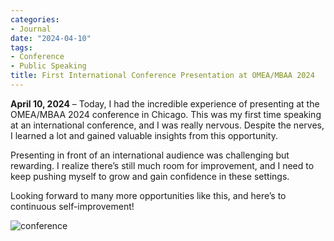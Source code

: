 ```yaml
---
categories:
- Journal
date: "2024-04-10"
tags:
- Conference
- Public Speaking
title: First International Conference Presentation at OMEA/MBAA 2024
---
```


**April 10, 2024** – Today, I had the incredible experience of presenting at the OMEA/MBAA 2024 conference in Chicago. This was my first time speaking at an international conference, and I was really nervous. Despite the nerves, I learned a lot and gained valuable insights from this opportunity.

Presenting in front of an international audience was challenging but rewarding. I realize there’s still much room for improvement, and I need to keep pushing myself to grow and gain confidence in these settings. 

Looking forward to many more opportunities like this, and here’s to continuous self-improvement!

![conference](/img/conference.jpg)

